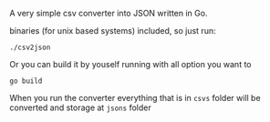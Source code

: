 A very simple csv converter into JSON written in Go.

binaries (for unix based systems) included, so just run:
```
./csv2json
```

Or you can build it by youself running with all option you want to 
```
go build 
```

When you run the converter everything that is in `csvs` folder will be converted and storage at `jsons` folder

